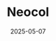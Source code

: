 ---  
layout: startup_page  
title: "Neocol"  
id: "neocol.com"  
permalink: "/neocolneocol.com05072025/"  
website: "https://www.neocol.com/"  
funding_round: "Strategic Investment"  
funding_amount: ""  
investors: "Shamrock Capital, Salesforce Ventures"  
about: "Neocol is a consulting firm specializing in helping organizations streamline and organize their go-to-market sales functions. They focus on implementing and integrating complex technology systems, leveraging AI agents and the Salesforce product suite to improve efficiency across the revenue lifecycle."  
markets: "Consulting, Salesforce, Information Services, Software"  
hq: "Chicago, Illinois, United States"  
founded_year: "2003"  
linkedin: "https://www.linkedin.com/company/neocol"  
twitter: "https://twitter.com/neocolhq"  
instagram: ""  
facebook: ""  
crunchbase: "https://www.crunchbase.com/organization/neocol"  
pitchbook: "https://pitchbook.com/profiles/company/448632-73"  

date_display: "07-May-2025"  
date: "2025-05-07"

# SEO Optimization  
meta_title: "Neocol - Strategic Investment"  
meta_description: "Neocol, Neocol is a consulting firm specializing in helping organizations streamline and organize their go-to-market sales functions. They focus on implementi..."  
meta_keywords: "Neocol, Consulting, Salesforce, Information Services, Software, Strategic Investment funding"  
canonical_url: "https://startup.projectstartups.com/neocolneocol.com05072025/"  
---